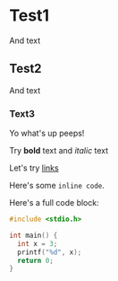 # Test1

And text

## Test2

And text

### Text3

Yo what's up peeps!

Try **bold** text and *italic* text

Let's try [links](https://github.com/cronokirby)

Here's some `inline code`.

Here's a full code block:

```c
#include <stdio.h>

int main() {
  int x = 3;
  printf("%d", x);
  return 0;
}
```
